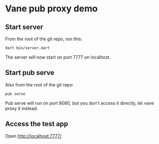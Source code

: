 # Vane pub proxy demo 

## Start server 

From the root of the git repo, run this:

    dart bin/server.dart

The server will now start on port 7777 on localhost.

## Start pub serve

Also from the root of the git repo:

    pub serve
    
Pub serve will run on port 8080, but you don't access it directly, let vane proxy it instead.

## Access the test app

Open <a href="http://localhost:7777" target="_blank">http://localhost:7777/</a>

